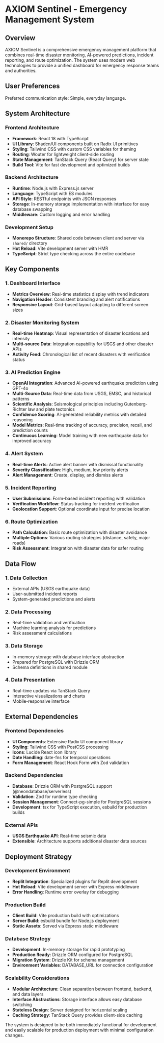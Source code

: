 # AXIOM Sentinel - Emergency Management System

## Overview

AXIOM Sentinel is a comprehensive emergency management platform that combines real-time disaster monitoring, AI-powered predictions, incident reporting, and route optimization. The system uses modern web technologies to provide a unified dashboard for emergency response teams and authorities.

## User Preferences

Preferred communication style: Simple, everyday language.

## System Architecture

### Frontend Architecture
- **Framework**: React 18 with TypeScript
- **UI Library**: Shadcn/UI components built on Radix UI primitives
- **Styling**: Tailwind CSS with custom CSS variables for theming
- **Routing**: Wouter for lightweight client-side routing
- **State Management**: TanStack Query (React Query) for server state
- **Build Tool**: Vite for fast development and optimized builds

### Backend Architecture
- **Runtime**: Node.js with Express.js server
- **Language**: TypeScript with ES modules
- **API Style**: RESTful endpoints with JSON responses
- **Storage**: In-memory storage implementation with interface for easy database swapping
- **Middleware**: Custom logging and error handling

### Development Setup
- **Monorepo Structure**: Shared code between client and server via `shared/` directory
- **Hot Reload**: Vite development server with HMR
- **TypeScript**: Strict type checking across the entire codebase

## Key Components

### 1. Dashboard Interface
- **Metrics Overview**: Real-time statistics display with trend indicators
- **Navigation Header**: Consistent branding and alert notifications
- **Responsive Layout**: Grid-based layout adapting to different screen sizes

### 2. Disaster Monitoring System
- **Real-time Heatmap**: Visual representation of disaster locations and intensity
- **Multi-source Data**: Integration capability for USGS and other disaster APIs
- **Activity Feed**: Chronological list of recent disasters with verification status

### 3. AI Prediction Engine
- **OpenAI Integration**: Advanced AI-powered earthquake prediction using GPT-4o
- **Multi-Source Data**: Real-time data from USGS, EMSC, and historical patterns
- **Scientific Analysis**: Seismological principles including Gutenberg-Richter law and plate tectonics
- **Confidence Scoring**: AI-generated reliability metrics with detailed reasoning
- **Model Metrics**: Real-time tracking of accuracy, precision, recall, and prediction counts
- **Continuous Learning**: Model training with new earthquake data for improved accuracy

### 4. Alert System
- **Real-time Alerts**: Active alert banner with dismissal functionality
- **Severity Classification**: High, medium, low priority alerts
- **Alert Management**: Create, display, and dismiss alerts

### 5. Incident Reporting
- **User Submissions**: Form-based incident reporting with validation
- **Verification Workflow**: Status tracking for incident verification
- **Geolocation Support**: Optional coordinate input for precise location

### 6. Route Optimization
- **Path Calculation**: Basic route optimization with disaster avoidance
- **Multiple Options**: Various routing strategies (distance, safety, major roads)
- **Risk Assessment**: Integration with disaster data for safer routing

## Data Flow

### 1. Data Collection
- External APIs (USGS earthquake data)
- User-submitted incident reports
- System-generated predictions and alerts

### 2. Data Processing
- Real-time validation and verification
- Machine learning analysis for predictions
- Risk assessment calculations

### 3. Data Storage
- In-memory storage with database interface abstraction
- Prepared for PostgreSQL with Drizzle ORM
- Schema definitions in shared module

### 4. Data Presentation
- Real-time updates via TanStack Query
- Interactive visualizations and charts
- Mobile-responsive interface

## External Dependencies

### Frontend Dependencies
- **UI Components**: Extensive Radix UI component library
- **Styling**: Tailwind CSS with PostCSS processing
- **Icons**: Lucide React icon library
- **Date Handling**: date-fns for temporal operations
- **Form Management**: React Hook Form with Zod validation

### Backend Dependencies
- **Database**: Drizzle ORM with PostgreSQL support (@neondatabase/serverless)
- **Validation**: Zod for runtime type checking
- **Session Management**: Connect-pg-simple for PostgreSQL sessions
- **Development**: tsx for TypeScript execution, esbuild for production builds

### External APIs
- **USGS Earthquake API**: Real-time seismic data
- **Extensible**: Architecture supports additional disaster data sources

## Deployment Strategy

### Development Environment
- **Replit Integration**: Specialized plugins for Replit development
- **Hot Reload**: Vite development server with Express middleware
- **Error Handling**: Runtime error overlay for debugging

### Production Build
- **Client Build**: Vite production build with optimizations
- **Server Build**: esbuild bundle for Node.js deployment
- **Static Assets**: Served via Express static middleware

### Database Strategy
- **Development**: In-memory storage for rapid prototyping
- **Production Ready**: Drizzle ORM configured for PostgreSQL
- **Migration System**: Drizzle Kit for schema management
- **Environment Variables**: DATABASE_URL for connection configuration

### Scalability Considerations
- **Modular Architecture**: Clean separation between frontend, backend, and data layers
- **Interface Abstractions**: Storage interface allows easy database switching
- **Stateless Design**: Server designed for horizontal scaling
- **Caching Strategy**: TanStack Query provides client-side caching

The system is designed to be both immediately functional for development and easily scalable for production deployment with minimal configuration changes.